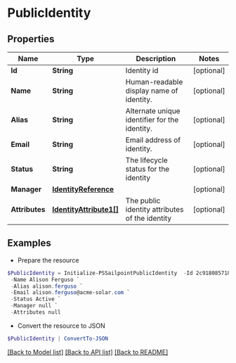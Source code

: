 # PublicIdentity
## Properties

Name | Type | Description | Notes
------------ | ------------- | ------------- | -------------
**Id** | **String** | Identity id | [optional] 
**Name** | **String** | Human-readable display name of identity. | [optional] 
**Alias** | **String** | Alternate unique identifier for the identity. | [optional] 
**Email** | **String** | Email address of identity. | [optional] 
**Status** | **String** | The lifecycle status for the identity | [optional] 
**Manager** | [**IdentityReference**](IdentityReference.md) |  | [optional] 
**Attributes** | [**IdentityAttribute1[]**](IdentityAttribute1.md) | The public identity attributes of the identity | [optional] 

## Examples

- Prepare the resource
```powershell
$PublicIdentity = Initialize-PSSailpointPublicIdentity  -Id 2c9180857182305e0171993735622948 `
 -Name Alison Ferguso `
 -Alias alison.ferguso `
 -Email alison.ferguso@acme-solar.com `
 -Status Active `
 -Manager null `
 -Attributes null
```

- Convert the resource to JSON
```powershell
$PublicIdentity | ConvertTo-JSON
```

[[Back to Model list]](../README.md#documentation-for-models) [[Back to API list]](../README.md#documentation-for-api-endpoints) [[Back to README]](../README.md)

